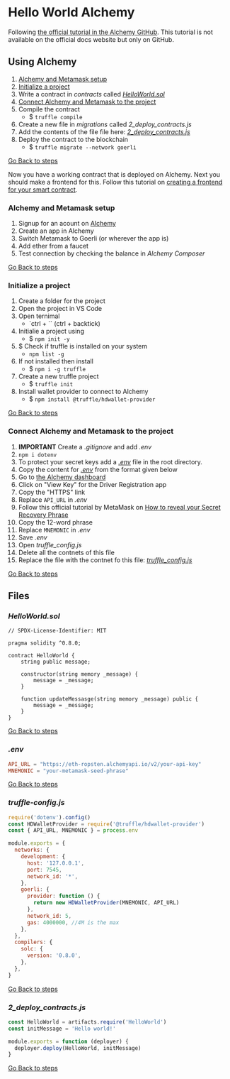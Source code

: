# Hello World Alchemy

Following [the official tutorial in the Alchemy GitHub](https://github.com/alchemyplatform/alchemy-docs/tree/master/tutorials/hello-world-smart-contract). This tutorial is not available on the official docs website but only on GitHub.

## Using Alchemy

1. [Alchemy and Metamask setup](#alchemy-and-metamask-setup)
2. [Initialize a project](#initialize-a-project)
3. Write a contract in _contracts_ called [_HelloWorld.sol_](#helloworldsol)
4. [Connect Alchemy and Metamask to the project](#connect-alchemy-and-metamask-to-the-project)
5. Compile the contract
   - $ `truffle compile`
6. Create a new file in _migrations_ called _2_deploy_contracts.js_
7. Add the contents of the file file here: [_2_deploy_contracts.js_](#2_deploy_contractsjs)
8. Deploy the contract to the blockchain
   - $ `truffle migrate --network goerli`

[Go Back to steps](#using-alchemy)

Now you have a working contract that is deployed on Alchemy. Next you should make a frontend for this. Follow this tutorial on [creating a frontend for your smart contract](https://github.com/AbhyasKanaujia/hello-world-dapp).

### Alchemy and Metamask setup

1. Signup for an acount on [Alchemy](http://alchemy.com)
2. Create an app in Alchemy
3. Switch Metamask to Goerli (or wherever the app is)
4. Add ether from a faucet
5. Test connection by checking the balance in _Alchemy Composer_

[Go Back to steps](#using-alchemy)

### Initialize a project

1. Create a folder for the project
2. Open the project in VS Code
3. Open ternimal
   - `ctrl + `` (ctrl + backtick)
4. Initialie a project using
   - $ `npm init -y`
5. $ Check if truffle is installed on your system
   - `npm list -g`
6. If not installed then install
   - $ `npm i -g truffle`
7. Create a new truffle project
   - $ `truffle init`
8. Install wallet provider to connect to Alchemy
   - $ `npm install @truffle/hdwallet-provider`

[Go Back to steps](#using-alchemy)

### Connect Alchemy and Metamask to the project

1. **IMPORTANT** Create a _.gitignore_ and add _.env_
2. `npm i dotenv`
3. To protect your secret keys add a [_.env_](#env) file in the root directory.
4. Copy the content for [_.env_](#env) from the format given below
5. Go to [the Alchemy dashboard](http://dashboard.alchemy.com)
6. Click on "View Key" for the Driver Registration app
7. Copy the "HTTPS" link
8. Replace `API_URL` in _.env_
9. Follow this official tutorial by MetaMask on [How to reveal your Secret Recovery Phrase](https://metamask.zendesk.com/hc/en-us/articles/360015290032-How-to-reveal-your-Secret-Recovery-Phrase)
10. Copy the 12-word phrase
11. Replace `MNEMONIC` in _.env_
12. Save _.env_
13. Open _truffle_config.js_
14. Delete all the contnets of this file
15. Replace the file with the contnet fo this file: [_truffle_config.js_](#truffle-configjs)

[Go Back to steps](#using-alchemy)

## Files

### _HelloWorld.sol_

```solidity
// SPDX-License-Identifier: MIT

pragma solidity ^0.8.0;

contract HelloWorld {
    string public message;

    constructor(string memory _message) {
        message = _message;
    }

    function updateMessasge(string memory _message) public {
        message = _message;
    }
}

```

[Go Back to steps](#using-alchemy)

### _.env_

```toml
API_URL = "https://eth-ropsten.alchemyapi.io/v2/your-api-key"
MNEMONIC = "your-metamask-seed-phrase"
```

[Go Back to steps](#using-alchemy)

### _truffle-config.js_

```js
require('dotenv').config()
const HDWalletProvider = require('@truffle/hdwallet-provider')
const { API_URL, MNEMONIC } = process.env

module.exports = {
  networks: {
    development: {
      host: '127.0.0.1',
      port: 7545,
      network_id: '*',
    },
    goerli: {
      provider: function () {
        return new HDWalletProvider(MNEMONIC, API_URL)
      },
      network_id: 5,
      gas: 4000000, //4M is the max
    },
  },
  compilers: {
    solc: {
      version: '0.8.0',
    },
  },
}
```

[Go Back to steps](#using-alchemy)

### _2_deploy_contracts.js_

```js
const HelloWorld = artifacts.require('HelloWorld')
const initMessage = 'Hello world!'

module.exports = function (deployer) {
  deployer.deploy(HelloWorld, initMessage)
}
```

[Go Back to steps](#using-alchemy)
